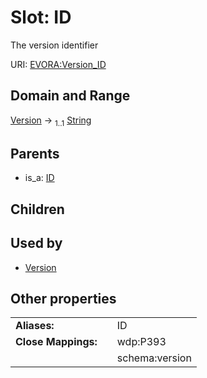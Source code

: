 
# Slot: ID

The version identifier

URI: [EVORA:Version_ID](https://evora-project.eu/Version_ID)


## Domain and Range

[Version](Version.md) &#8594;  <sub>1..1</sub> [String](types/String.md)

## Parents

 *  is_a: [ID](ID.md)

## Children


## Used by

 * [Version](Version.md)

## Other properties

|  |  |  |
| --- | --- | --- |
| **Aliases:** | | ID |
| **Close Mappings:** | | wdp:P393 |
|  | | schema:version |